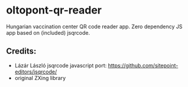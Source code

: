 # oltopont-qr-reader

Hungarian vaccination center QR code reader app. Zero dependency JS app based on (included) jsqrcode.


## Credits:

* Lázár László jsqrcode javascript port: https://github.com/sitepoint-editors/jsqrcode/
* original ZXing library
